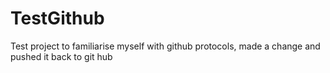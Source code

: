 # TestGithub
Test project to familiarise myself with github protocols, made a change and pushed it back to git hub

